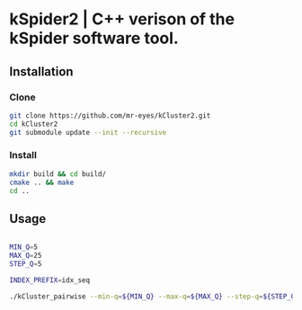 # kSpider2 | C++ verison of the kSpider software tool.

## Installation

### Clone

```bash
git clone https://github.com/mr-eyes/kCluster2.git
cd kCluster2
git submodule update --init --recursive
```

### Install

```bash
mkdir build && cd build/
cmake .. && make
cd ..
```

## Usage

```bash

MIN_Q=5
MAX_Q=25
STEP_Q=5

INDEX_PREFIX=idx_seq

./kCluster_pairwise --min-q=${MIN_Q} --max-q=${MAX_Q} --step-q=${STEP_Q} --idx=${INDEX_PREFIX}

```
